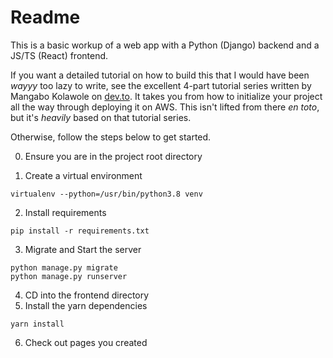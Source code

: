 # Readme

This is a basic workup of a web app with a Python (Django) backend and a JS/TS (React) frontend.

If you want a detailed tutorial on how to build this that I would have been _*wayyy*_ too lazy to write, see the excellent 4-part tutorial series written by Mangabo Kolawole on [dev.to](https://github.com/koladev32/django-auth-react-tutorial). It takes you from how to initialize your project all the way through deploying it on AWS. This isn't lifted from there _en toto_, but it's _heavily_ based on that tutorial series.

Otherwise, follow the steps below to get started.

0. Ensure you are in the project root directory

1. Create a virtual environment

```shell
virtualenv --python=/usr/bin/python3.8 venv
```

2. Install requirements

```shell
pip install -r requirements.txt
```

3. Migrate and Start the server

```shell
python manage.py migrate
python manage.py runserver
```

4. CD into the frontend directory
5. Install the yarn dependencies
```shell
yarn install
```

6. Check out pages you created